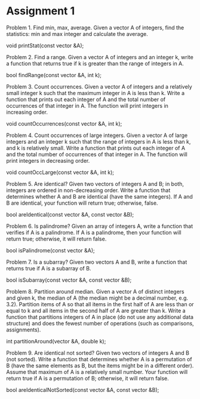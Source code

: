 # Assignment 1

Problem 1. Find min, max, average. Given a vector A of integers, find the statistics: min and max integer and calculate the average.

void printStat(const vector<int> &A);

Problem 2. Find a range. Given a vector A of integers and an integer k, write a function that returns true if k is greater than the range of integers in A.

bool findRange(const vector<int> &A, int k);

Problem 3. Count occurrences. Given a vector A of integers and a relatively small integer k such that the maximum integer in A is less than k. Write a function that prints out each integer of A and the total number of occurrences of that integer in A. The function will print integers in increasing order.

void countOccurrences(const vector<int> &A, int k);

Problem 4. Count occurrences of large integers. Given a vector A of large integers and an integer k such that the range of integers in A is less than k, and k is relatively small. Write a function that prints out each integer of A and the total number of occurrences of that integer in A. The function will print integers in decreasing order.

void countOccLarge(const vector<int> &A, int k);

Problem 5. Are identical? Given two vectors of integers A and B; in both, integers are ordered in non-decreasing order. Write a function that determines whether A and B are identical (have the same integers). If A and B are identical, your function will return true; otherwise, false.

bool areIdentical(const vector<int> &A, const vector<int> &B);

Problem 6. Is palindrome? Given an array of integers A, write a function that verifies if A is a palindrome. If A is a palindrome, then your function will return true; otherwise, it will return false.

bool isPalindrome(const vector<int> &A);

Problem 7. Is a subarray? Given two vectors A and B, write a function that returns true if A is a subarray of B.

bool isSubarray(const vector<int> &A, const vector<int> &B);

Problem 8. Partition around median. Given a vector A of distinct integers and given k, the median of A (the median might be a decimal number, e.g. 3.2). Partition items of A so that all items in the first half of A are less than or equal to k and all items in the second half of A are greater than k. Write a function that partitions integers of A in place (do not use any additional data structure) and does the fewest number of operations (such as comparisons, assignments).

int partitionAround(vector<int> &A, double k);

Problem 9. Are identical not sorted? Given two vectors of integers A and B (not sorted). Write a function that determines whether A is a permutation of B (have the same elements as B, but the items might be in a different order). Assume that maximum of A is a relatively small number. Your function will return true if A is a permutation of B; otherwise, it will return false.

bool areIdenticalNotSorted(const vector<int> &A, const vector<int> &B);